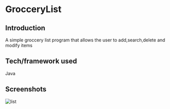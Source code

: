 # GrocceryList



## Introduction
A simple groccery list program that allows the user to add,search,delete and modify items



## Tech/framework used

Java
 
## Screenshots

![list](https://user-images.githubusercontent.com/37083547/51140951-dba64e80-1815-11e9-9a67-c603b21a1c61.gif)
